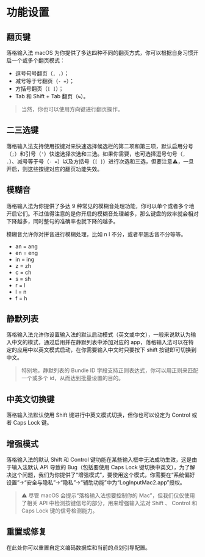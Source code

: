 # 功能设置

## 翻页键

落格输入法 macOS 为你提供了多达四种不同的翻页方式，你可以根据自身习惯开启一个或多个翻页模式：

* 逗号句号翻页（`, .`）；
* 减号等于号翻页（`- =`）；
* 方括号翻页（`[ ]`）；
* Tab 和 Shift + Tab 翻页（`↹`）。

> 当然，你也可以使用方向键进行翻页操作。

## 二三选键

落格输入法支持使用按键对来快速选择候选栏的第二项和第三项，默认启用分号（`;`）和引号（`'`）快速选择次选和三选。如果你需要，也可选择逗号句号（`, .`）、减号等于号（`- =`）以及方括号（`[ ]`）进行次选和三选，但要注意⚠️，一旦开启，则这些按键对应的翻页功能失效。

## 模糊音

落格输入法为你提供了多达 9 种常见的模糊音处理功能，你可以单个或者多个地开启它们。不过值得注意的是你开启的模糊音处理越多，那么键盘的效率就会相对下降越多，同时整句的准确率也就下降的越多。

模糊音允许你对拼音进行模糊处理，比如 n l 不分，或者平翘舌音不分等等。

* an = ang
* en = eng
* in = ing
* z = zh
* c = ch
* s = sh
* r = l
* l = n
* f = h

## 静默列表

落格输入法允许你设置输入法的默认启动模式（英文或中文），一般来说默认为输入中文的模式，通过启用并在静默列表中添加对应的 app，落格输入法可以在特定的应用中以英文模式启动，在你需要输入中文时只要按下 shift 按键即可切换到中文。

> 特别地，静默列表的 Bundle ID 字段支持正则表达式，你可以用正则来匹配一个或多个 id，从而达到批量设置的目的。

## 中英文切换键

落格输入法默认使用 Shift 键进行中英文模式切换，但你也可以设定为 Control 或者 Caps Lock 键。

## 增强模式

落格输入法的默认 Shift 和 Control 键功能在某些输入框中无法成功生效，这是由于输入法默认 API 导致的 Bug（包括要使用 Caps Lock 键切换中英文），为了解决这个问题，我们为你提供了“增强模式”，要使用这个模式，你需要在“系统偏好设置”→“安全与隐私”→“隐私”→“辅助功能”中为“LogInputMac2.app”授权。

> ⚠️ 尽管 macOS 会提示“落格输入法想要控制你的 Mac”，但我们仅仅使用了相关 API 中检测按键信号的部分，用来增强输入法对 Shift 、 Control 和 Caps Lock 键的信号检测能力。

## 重置或修复

在此处你可以重置自定义编码数据库和当前的点划引导配置。

